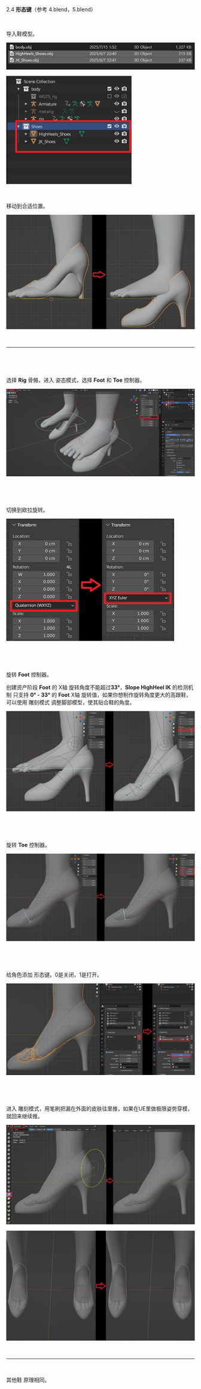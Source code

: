 2.4 **形态键**（参考 4.blend，5.blend）

&nbsp;

导入鞋模型。

![2.4.1.png](../../_resources/2.4.1.png)

![2.4.2.png](../../_resources/2.4.2.png)

&nbsp;

移动到合适位置。

![2.4.3.png](../../_resources/2.4.3.png)

&nbsp;

* * *

&nbsp;

&nbsp;

选择 **Rig** 骨骼，进入 姿态模式，选择 **Foot** 和 **Toe** 控制器。

![2.4.4.png](../../_resources/2.4.4.png)

&nbsp;

&nbsp;

切换到欧拉旋转。

![2.4.5.png](../../_resources/2.4.5.png)

&nbsp;

&nbsp;

旋转 **Foot** 控制器。

创建资产阶段 **Foot** 的 X轴 旋转角度不能超过**33°**，**Slope HighHeel IK** 的检测机制 只支持 ****0° - 33°**** 的 **Foot** X轴 旋转值，如果你想制作旋转角度更大的高跟鞋，可以使用 雕刻模式 调整脚部模型，使其贴合鞋的角度。

![2.4.6.png](../../_resources/2.4.6.png)

&nbsp;

&nbsp;

旋转 **Toe** 控制器。

![2.4.7.png](../../_resources/2.4.7.png)

&nbsp;

&nbsp;

给角色添加 形态键。0是关闭，1是打开。

![2.4.8.png](../../_resources/2.4.8.png)

&nbsp;

&nbsp;

进入 雕刻模式，用笔刷把漏在外面的皮肤往里推，如果在UE里做极限姿势穿模，就回来继续推。

![2.4.9.png](../../_resources/2.4.9.png)

![2.4.10.png](../../_resources/2.4.10.png)

&nbsp;

* * *

&nbsp;

其他鞋 原理相同。

&nbsp;